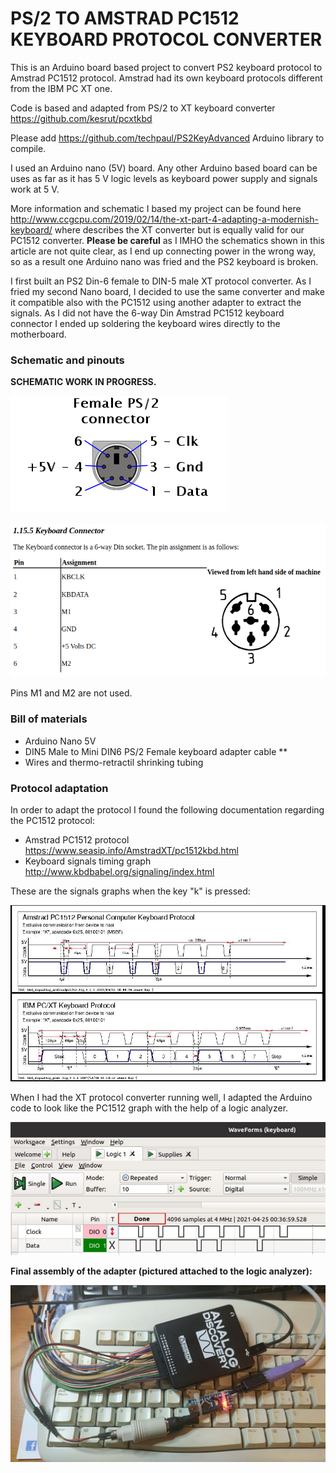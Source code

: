 # PS/2 TO AMSTRAD PC1512 KEYBOARD PROTOCOL CONVERTER

This is an Arduino board based project to convert PS2 keyboard protocol to Amstrad PC1512 protocol. Amstrad had its own keyboard protocols different from the IBM PC XT one. 

Code is based and adapted from PS/2 to XT keyboard converter  <https://github.com/kesrut/pcxtkbd>

Please add https://github.com/techpaul/PS2KeyAdvanced Arduino library to compile.

I used an Arduino nano (5V) board. Any other Arduino based board can be uses as far as it has 5 V logic levels as keyboard power supply and signals work at 5 V.

More information and schematic I based my project can be found here http://www.ccgcpu.com/2019/02/14/the-xt-part-4-adapting-a-modernish-keyboard/ where describes the XT converter but is equally valid for our PC1512 converter.   **Please be careful** as I IMHO the schematics shown in this article are not quite clear, as I end up connecting power in the wrong way, so as a result one Arduino nano was fried and  the PS2 keyboard is broken.

I first built an PS2 Din-6 female to DIN-5 male XT protocol converter. As I fried my second Nano board, I decided to use the same converter and make it compatible also with the PC1512 using another adapter to extract the signals. As I did not have the 6-way Din Amstrad PC1512 keyboard connector I ended up soldering the keyboard wires directly to the motherboard.

### Schematic and pinouts

**SCHEMATIC WORK IN PROGRESS.**

![PS2-female](images/PS2-female.png)

![6way-PC1512](images/6way-PC1512.png)

Pins M1 and M2 are not used.

### Bill of materials

* Arduino Nano 5V
* DIN5 Male to Mini DIN6 PS/2 Female keyboard adapter cable **
* Wires and thermo-retractil shrinking tubing 

### Protocol adaptation

In order to adapt the protocol I found the following documentation regarding the PC1512 protocol:

* Amstrad PC1512 protocol <https://www.seasip.info/AmstradXT/pc1512kbd.html>
* Keyboard signals timing graph <http://www.kbdbabel.org/signaling/index.html>

These are the signals graphs when the key "k" is pressed: 

![keyboard-timing-diagrams](images/keyboard-timing-diagrams.jpg)



When I had the XT protocol converter running well, I adapted the Arduino code to look like the PC1512 graph with the help of a logic analyzer.

![logic-analyzer](images/logic-analyzer.png)



**Final assembly of the adapter (pictured attached to the logic analyzer):**

![converter](images/converter.jpg)